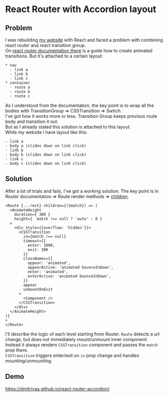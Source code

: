 # React Router with Accordion layout
## Problem
I was rebuilding [my website](https://dmitriyaa.github.io) with React and faced a problem with combining react router and react transition group.<br>
On [react router documentation there](https://reacttraining.com/react-router/web/example/animated-transitions) is a guide how to create animated transitions. But it's attached to a certain layout:
```
* nav
  - link a
  - link b
  - link c
* container
  - route a
  - route b
  - route c
```
As I understood from the documentation, the key point is to wrap all the bodies with TransitionGroup => CSSTransition => Swtich.<br>
I've got how it works more or less. Transition Group keeps previous route body and transition it out.<br>
But as I already stated this solution is attached to this layout.<br>
While my website I have layout like this:
```
- link a
- body a (slides down on link click)
- link b
- body b (slides down on link click)
- link c
- body c (slides down on link click)
```
## Solution
After a lot of trials and fails, I've got a working solution. The key point is in Router documentation => Route render methods => [children](https://reacttraining.com/react-router/web/api/Route/children-func).
```
<Route {...rest} children={({match}) => (
  <AnimateHeight
    duration={ 300 }
    height={  match !== null ? 'auto' : 0 }
  >
    <div style={{overflow: 'hidden'}}>
      <CSSTransition
        in={match !== null}
        timeout={{
          enter: 1000,
          exit: 300
        }}
        classNames={{
          appear: 'animated',
          appearActive: 'animated bounceInDown',
          enter: 'animated',
          enterActive: 'animated bounceInDown',
        }}
        appear
        unmountOnExit
      >
        <Component />
      </CSSTransition>
    </div>
  </AnimateHeight>
)}
>
</Route>
```
I'll describe the logic of each level starting from Router.
```Route``` detects a url change, but does not immediately mount/unmount inner component.
Instead it always renders ```CSSTransition``` component and passes the ```match``` prop there.<br>
```CSSTransition``` triggers enter/exit on ```in``` prop change and handles mounting/unmounting.

## Demo
https://dmitriyaa.github.io/react-router-accordion/
